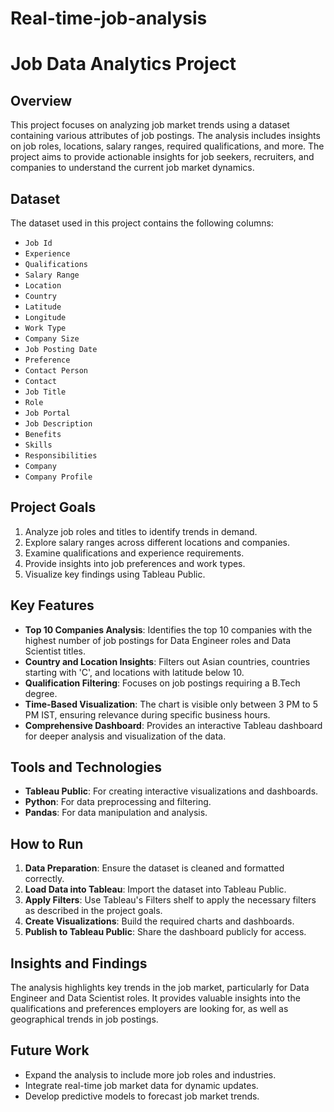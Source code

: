 # Real-time-job-analysis


# Job Data Analytics Project

## Overview
This project focuses on analyzing job market trends using a dataset containing various attributes of job postings. The analysis includes insights on job roles, locations, salary ranges, required qualifications, and more. The project aims to provide actionable insights for job seekers, recruiters, and companies to understand the current job market dynamics.

## Dataset
The dataset used in this project contains the following columns:
- `Job Id`
- `Experience`
- `Qualifications`
- `Salary Range`
- `Location`
- `Country`
- `Latitude`
- `Longitude`
- `Work Type`
- `Company Size`
- `Job Posting Date`
- `Preference`
- `Contact Person`
- `Contact`
- `Job Title`
- `Role`
- `Job Portal`
- `Job Description`
- `Benefits`
- `Skills`
- `Responsibilities`
- `Company`
- `Company Profile`

## Project Goals
1. Analyze job roles and titles to identify trends in demand.
2. Explore salary ranges across different locations and companies.
3. Examine qualifications and experience requirements.
4. Provide insights into job preferences and work types.
5. Visualize key findings using Tableau Public.

## Key Features
- **Top 10 Companies Analysis**: Identifies the top 10 companies with the highest number of job postings for Data Engineer roles and Data Scientist titles.
- **Country and Location Insights**: Filters out Asian countries, countries starting with 'C', and locations with latitude below 10.
- **Qualification Filtering**: Focuses on job postings requiring a B.Tech degree.
- **Time-Based Visualization**: The chart is visible only between 3 PM to 5 PM IST, ensuring relevance during specific business hours.
- **Comprehensive Dashboard**: Provides an interactive Tableau dashboard for deeper analysis and visualization of the data.

## Tools and Technologies
- **Tableau Public**: For creating interactive visualizations and dashboards.
- **Python**: For data preprocessing and filtering.
- **Pandas**: For data manipulation and analysis.

## How to Run
1. **Data Preparation**: Ensure the dataset is cleaned and formatted correctly.
2. **Load Data into Tableau**: Import the dataset into Tableau Public.
3. **Apply Filters**: Use Tableau's Filters shelf to apply the necessary filters as described in the project goals.
4. **Create Visualizations**: Build the required charts and dashboards.
5. **Publish to Tableau Public**: Share the dashboard publicly for access.

## Insights and Findings
The analysis highlights key trends in the job market, particularly for Data Engineer and Data Scientist roles. It provides valuable insights into the qualifications and preferences employers are looking for, as well as geographical trends in job postings.

## Future Work
- Expand the analysis to include more job roles and industries.
- Integrate real-time job market data for dynamic updates.
- Develop predictive models to forecast job market trends.



